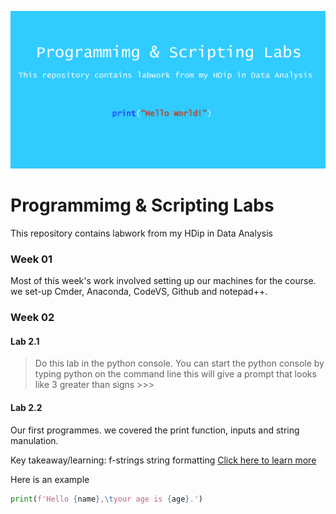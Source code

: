  ![](https://github.com/decvfox/mywork/blob/main/banner.png)

# Programmimg & Scripting Labs
This repository contains labwork from my HDip in Data Analysis

### Week 01

Most of this week's work involved setting up our machines for the course.
we set-up Cmder, Anaconda, CodeVS, Github and notepad++. 

### Week 02

#### Lab 2.1

>Do this lab in the python console.
You can start the python console by typing python on the command line this will
give a prompt that looks like 3 greater than signs >>>

#### Lab 2.2

Our first programmes. we covered the print function, inputs and string manulation.

Key takeaway/learning: f-strings string formatting 
[Click here to learn more](https://realpython.com/python-f-strings/#:~:text=Also%20called%20%E2%80%9Cformatted%20string%20literals,the%20__format__%20protocol.)

Here is an example

```python
print(f'Hello {name},\tyour age is {age}.')
```

